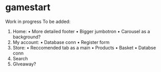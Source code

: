 # gamestart
Work in progress
To be added:
1) Home:
	• More detailed footer
	• Bigger jumbotron
    • Carousel as a background?
2) My account:
    • Database conn
    • Register form
3) Store:
    • Reccomended tab as a main
    • Products
    • Basket
    • Databse conn
4) Search
5) GIveaway?
